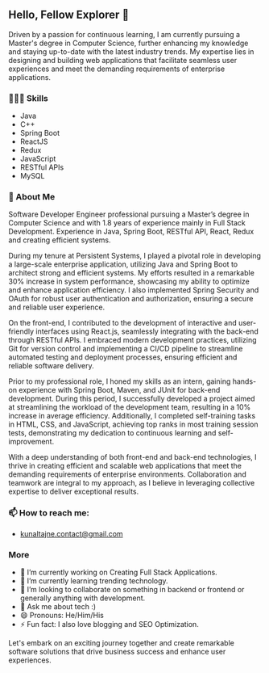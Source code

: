 ## Hello, Fellow Explorer 👋

Driven by a passion for continuous learning, I am currently pursuing a Master's degree in Computer Science, further enhancing my knowledge and staying up-to-date with the latest industry trends. My expertise lies in designing and building web applications that facilitate seamless user experiences and meet the demanding requirements of enterprise applications.

### 👨🏻‍💻 Skills
- Java
- C++
- Spring Boot
- ReactJS
- Redux
- JavaScript
- RESTful APIs
- MySQL

### 💬 About Me
Software Developer Engineer professional pursuing a Master’s degree in Computer Science and with 1.8 years of experience mainly in Full Stack Development. Experience in Java, Spring Boot, RESTful API, React, Redux and creating efficient systems.

During my tenure at Persistent Systems, I played a pivotal role in developing a large-scale enterprise application, utilizing Java and Spring Boot to architect strong and efficient systems. My efforts resulted in a remarkable 30% increase in system performance, showcasing my ability to optimize and enhance application efficiency. I also implemented Spring Security and OAuth for robust user authentication and authorization, ensuring a secure and reliable user experience.

On the front-end, I contributed to the development of interactive and user-friendly interfaces using React.js, seamlessly integrating with the back-end through RESTful APIs. I embraced modern development practices, utilizing Git for version control and implementing a CI/CD pipeline to streamline automated testing and deployment processes, ensuring efficient and reliable software delivery.

Prior to my professional role, I honed my skills as an intern, gaining hands-on experience with Spring Boot, Maven, and JUnit for back-end development. During this period, I successfully developed a project aimed at streamlining the workload of the development team, resulting in a 10% increase in average efficiency. Additionally, I completed self-training tasks in HTML, CSS, and JavaScript, achieving top ranks in most training session tests, demonstrating my dedication to continuous learning and self-improvement.

With a deep understanding of both front-end and back-end technologies, I thrive in creating efficient and scalable web applications that meet the demanding requirements of enterprise environments. Collaboration and teamwork are integral to my approach, as I believe in leveraging collective expertise to deliver exceptional results.





### 📫 How to reach me:
- kunaltajne.contact@gmail.com

### More

- 🔭 I’m currently working on Creating Full Stack Applications.
- 🌱 I’m currently learning trending technology.
- 👯 I’m looking to collaborate on something in backend or frontend or generally anything with development.
- 💬 Ask me about tech :)
- 😄 Pronouns: He/Him/His
- ⚡ Fun fact: I also love blogging and SEO Optimization.


Let's embark on an exciting journey together and create remarkable software solutions that drive business success and enhance user experiences.

<!--
**kunal-tajne/kunal-tajne** is a ✨ _special_ ✨ repository because its `README.md` (this file) appears on your GitHub profile.
-->
